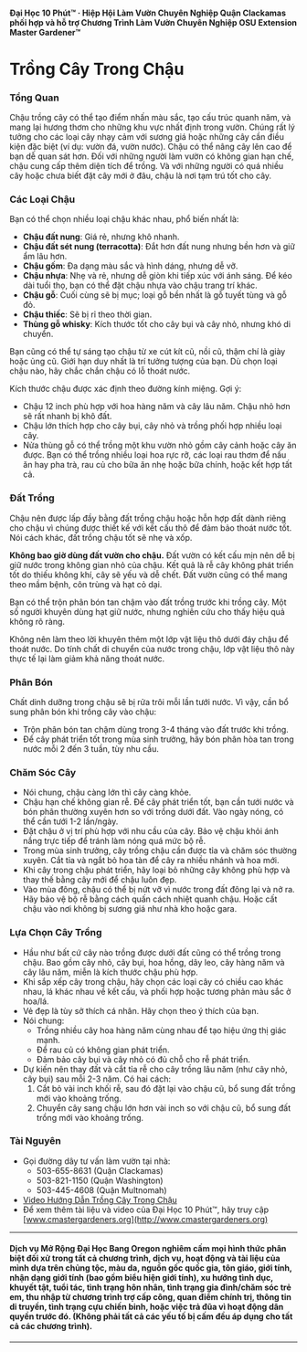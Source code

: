 #### Đại Học 10 Phút™ · Hiệp Hội Làm Vườn Chuyên Nghiệp Quận Clackamas phối hợp và hỗ trợ Chương Trình Làm Vườn Chuyên Nghiệp OSU Extension Master Gardener™

# Trồng Cây Trong Chậu

### Tổng Quan

Chậu trồng cây có thể tạo điểm nhấn màu sắc, tạo cấu trúc quanh năm, và mang lại hương thơm cho những khu vực nhất định trong vườn. Chúng rất lý tưởng cho các loại cây nhạy cảm với sương giá hoặc những cây cần điều kiện đặc biệt (ví dụ: vườn đá, vườn nước). Chậu có thể nâng cây lên cao để bạn dễ quan sát hơn. Đối với những người làm vườn có không gian hạn chế, chậu cung cấp thêm diện tích để trồng. Và với những người có quá nhiều cây hoặc chưa biết đặt cây mới ở đâu, chậu là nơi tạm trú tốt cho cây.

### Các Loại Chậu

Bạn có thể chọn nhiều loại chậu khác nhau, phổ biến nhất là:

- **Chậu đất nung**: Giá rẻ, nhưng khô nhanh.
- **Chậu đất sét nung (terracotta)**: Đắt hơn đất nung nhưng bền hơn và giữ ẩm lâu hơn.
- **Chậu gốm**: Đa dạng màu sắc và hình dáng, nhưng dễ vỡ.
- **Chậu nhựa**: Nhẹ và rẻ, nhưng dễ giòn khi tiếp xúc với ánh sáng. Để kéo dài tuổi thọ, bạn có thể đặt chậu nhựa vào chậu trang trí khác.
- **Chậu gỗ**: Cuối cùng sẽ bị mục; loại gỗ bền nhất là gỗ tuyết tùng và gỗ đỏ.
- **Chậu thiếc**: Sẽ bị rỉ theo thời gian.
- **Thùng gỗ whisky**: Kích thước tốt cho cây bụi và cây nhỏ, nhưng khó di chuyển.

Bạn cũng có thể tự sáng tạo chậu từ xe cút kít cũ, nồi cũ, thậm chí là giày hoặc ủng cũ. Giới hạn duy nhất là trí tưởng tượng của bạn. Dù chọn loại chậu nào, hãy chắc chắn chậu có lỗ thoát nước.

Kích thước chậu được xác định theo đường kính miệng. Gợi ý:

- Chậu 12 inch phù hợp với hoa hàng năm và cây lâu năm. Chậu nhỏ hơn sẽ rất nhanh bị khô đất.
- Chậu lớn thích hợp cho cây bụi, cây nhỏ và trồng phối hợp nhiều loại cây.
- Nửa thùng gỗ có thể trồng một khu vườn nhỏ gồm cây cảnh hoặc cây ăn được. Bạn có thể trồng nhiều loại hoa rực rỡ, các loại rau thơm để nấu ăn hay pha trà, rau củ cho bữa ăn nhẹ hoặc bữa chính, hoặc kết hợp tất cả.

### Đất Trồng

Chậu nên được lấp đầy bằng đất trồng chậu hoặc hỗn hợp đất dành riêng cho chậu vì chúng được thiết kế với kết cấu thô để đảm bảo thoát nước tốt. Nói cách khác, đất trồng chậu tốt sẽ nhẹ và xốp.

**Không bao giờ dùng đất vườn cho chậu.** Đất vườn có kết cấu mịn nên dễ bị giữ nước trong không gian nhỏ của chậu. Kết quả là rễ cây không phát triển tốt do thiếu không khí, cây sẽ yếu và dễ chết. Đất vườn cũng có thể mang theo mầm bệnh, côn trùng và hạt cỏ dại.

Bạn có thể trộn phân bón tan chậm vào đất trồng trước khi trồng cây. Một số người khuyên dùng hạt giữ nước, nhưng nghiên cứu cho thấy hiệu quả không rõ ràng.

Không nên làm theo lời khuyên thêm một lớp vật liệu thô dưới đáy chậu để thoát nước. Do tính chất di chuyển của nước trong chậu, lớp vật liệu thô này thực tế lại làm giảm khả năng thoát nước.

### Phân Bón

Chất dinh dưỡng trong chậu sẽ bị rửa trôi mỗi lần tưới nước. Vì vậy, cần bổ sung phân bón khi trồng cây vào chậu:

- Trộn phân bón tan chậm dùng trong 3-4 tháng vào đất trước khi trồng.
- Để cây phát triển tốt trong mùa sinh trưởng, hãy bón phân hòa tan trong nước mỗi 2 đến 3 tuần, tùy nhu cầu.

### Chăm Sóc Cây

- Nói chung, chậu càng lớn thì cây càng khỏe.
- Chậu hạn chế không gian rễ. Để cây phát triển tốt, bạn cần tưới nước và bón phân thường xuyên hơn so với trồng dưới đất. Vào ngày nóng, có thể cần tưới 1-2 lần/ngày.
- Đặt chậu ở vị trí phù hợp với nhu cầu của cây. Bảo vệ chậu khỏi ánh nắng trực tiếp để tránh làm nóng quá mức bộ rễ.
- Trong mùa sinh trưởng, cây trồng chậu cần được tỉa và chăm sóc thường xuyên. Cắt tỉa và ngắt bỏ hoa tàn để cây ra nhiều nhánh và hoa mới.
- Khi cây trong chậu phát triển, hãy loại bỏ những cây không phù hợp và thay thế bằng cây mới để chậu luôn đẹp.
- Vào mùa đông, chậu có thể bị nứt vỡ vì nước trong đất đông lại và nở ra. Hãy bảo vệ bộ rễ bằng cách quấn cách nhiệt quanh chậu. Hoặc cất chậu vào nơi không bị sương giá như nhà kho hoặc gara.

### Lựa Chọn Cây Trồng

- Hầu như bất cứ cây nào trồng được dưới đất cũng có thể trồng trong chậu. Bao gồm cây nhỏ, cây bụi, hoa hồng, dây leo, cây hàng năm và cây lâu năm, miễn là kích thước chậu phù hợp.
- Khi sắp xếp cây trong chậu, hãy chọn các loại cây có chiều cao khác nhau, lá khác nhau về kết cấu, và phối hợp hoặc tương phản màu sắc ở hoa/lá.
- Vẻ đẹp là tùy sở thích cá nhân. Hãy chọn theo ý thích của bạn.
- Nói chung:
  - Trồng nhiều cây hoa hàng năm cùng nhau để tạo hiệu ứng thị giác mạnh.
  - Để rau củ có không gian phát triển.
  - Đảm bảo cây bụi và cây nhỏ có đủ chỗ cho rễ phát triển.
- Dự kiến nên thay đất và cắt tỉa rễ cho cây trồng lâu năm (như cây nhỏ, cây bụi) sau mỗi 2-3 năm. Có hai cách:
  1. Cắt bỏ vài inch khối rễ, sau đó đặt lại vào chậu cũ, bổ sung đất trồng mới vào khoảng trống.
  2. Chuyển cây sang chậu lớn hơn vài inch so với chậu cũ, bổ sung đất trồng mới vào khoảng trống.

### Tài Nguyên

- Gọi đường dây tư vấn làm vườn tại nhà:
  - 503-655-8631 (Quận Clackamas)
  - 503-821-1150 (Quận Washington)
  - 503-445-4608 (Quận Multnomah)
- [Video Hướng Dẫn Trồng Cây Trong Chậu](https://www.youtube.com/watch?v=wHnYV-kgJ0c)
- Để xem thêm tài liệu và video của Đại Học 10 Phút™, hãy truy cập [www.cmastergardeners.org](http://www.cmastergardeners.org)

---

#### Dịch vụ Mở Rộng Đại Học Bang Oregon nghiêm cấm mọi hình thức phân biệt đối xử trong tất cả chương trình, dịch vụ, hoạt động và tài liệu của mình dựa trên chủng tộc, màu da, nguồn gốc quốc gia, tôn giáo, giới tính, nhận dạng giới tính (bao gồm biểu hiện giới tính), xu hướng tình dục, khuyết tật, tuổi tác, tình trạng hôn nhân, tình trạng gia đình/chăm sóc trẻ em, thu nhập từ chương trình trợ cấp công, quan điểm chính trị, thông tin di truyền, tình trạng cựu chiến binh, hoặc việc trả đũa vì hoạt động dân quyền trước đó. (Không phải tất cả các yếu tố bị cấm đều áp dụng cho tất cả các chương trình).
---